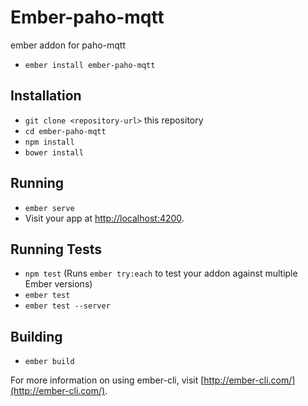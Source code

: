 # Ember-paho-mqtt

ember addon for paho-mqtt

* `ember install ember-paho-mqtt`

## Installation


* `git clone <repository-url>` this repository
* `cd ember-paho-mqtt`
* `npm install`
* `bower install`

## Running

* `ember serve`
* Visit your app at [http://localhost:4200](http://localhost:4200).

## Running Tests

* `npm test` (Runs `ember try:each` to test your addon against multiple Ember versions)
* `ember test`
* `ember test --server`

## Building

* `ember build`

For more information on using ember-cli, visit [http://ember-cli.com/](http://ember-cli.com/).
